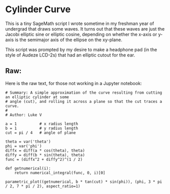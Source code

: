 # Cylinder Curve

This is a tiny SageMath script I wrote sometime in my freshman year of undergrad that 
draws some waves. It turns out that these waves are just the Jacobi elliptic sine or elliptic 
cosine, depending on whether the x-axis or y-axis is the semimajor axis of the ellipse on the 
xy-plane. 

This script was prompted by my desire to make a headphone pad (in the style of Audeze LCD-2s) 
that had an elliptic cutout for the ear.

## Raw:

Here is the raw text, for those not working in a Jupyter notebook:

```sage
# Summary: A simple approximation of the curve resulting from cutting an elliptic cylinder at some
# angle (cut), and rolling it across a plane so that the cut traces a curve.
#
# Author: Luke V

a = 1          # x radius length
b = 1          # y radius length
cut = pi / 4   # angle of plane

theta = var('theta')
phi = var('phi')
diffx = diff(a * cos(theta), theta)
diffy = diff(b * sin(theta), theta)
func = (diffx^2 + diffy^2)^(1 / 2)

def getnumerical(i):
    return numerical_integral(func, 0, i)[0]

parametric_plot((getnumerical, b * tan(cut) * sin(phi)), (phi, 3 * pi / 2, 7 * pi / 2), aspect_ratio=1)
```
